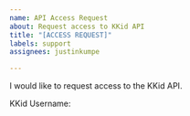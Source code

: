 ```yaml
---
name: API Access Request
about: Request access to KKid API
title: "[ACCESS REQUEST]"
labels: support
assignees: justinkumpe

---
```


I would like to request access to the KKid API.

KKid Username:
